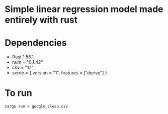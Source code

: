 Simple linear regression model made entirely with rust
=========

Dependencies
=========
- Rust 1.56.1
- num = "0.1.42"
- csv = "1.1"
- serde = { version = "1", features = ["derive"] }

To run
=========
```
cargo run < google_clean.csv
```
